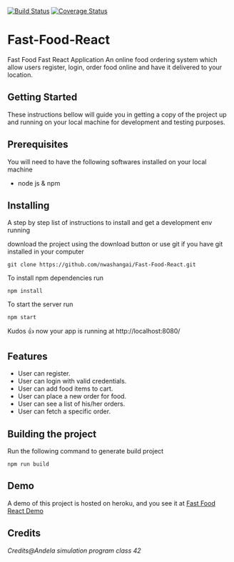 [![Build Status](https://travis-ci.org/nwashangai/Fast-Food-React.svg?branch=develop)](https://travis-ci.org/nwashangai/Fast-Food-React)
[![Coverage Status](https://coveralls.io/repos/github/nwashangai/Fast-Food-React/badge.svg?branch=ch-setup-test-163583032)](https://coveralls.io/github/nwashangai/Fast-Food-React?branch=ch-setup-test-163583032)

# Fast-Food-React
Fast Food Fast React Application
An online food ordering system which allow users register, login, order food online and have it delivered to your location.

## **Getting Started**

These instructions bellow will guide you in getting a copy of the project up and running on your local machine for development and testing purposes. 

## Prerequisites

You will need to have the following softwares installed on your local machine

  - node js & npm

## Installing

A step by step list of instructions to install and get a development env running

download the project using the download button or use git if you have git installed in your computer

```
git clone https://github.com/nwashangai/Fast-Food-React.git
``` 
To install npm dependencies run
```
npm install
```
To start the server run
```
npm start
```
Kudos :+1: now your app is running at http://localhost:8080/

## Features
* User can register.
* User can login with valid credentials.
* User can add food items to cart.
* User can place a new order for food.
* User can see a list of his/her orders.
* User can fetch a specific order.

## Building the project

Run the following command to generate build project
```
npm run build
```
## Demo

A demo of this project is hosted on heroku, and you see it at [Fast Food React Demo](https://fast-foody.herokuapp.com)

## Credits

*Credits@Andela simulation program class 42*
